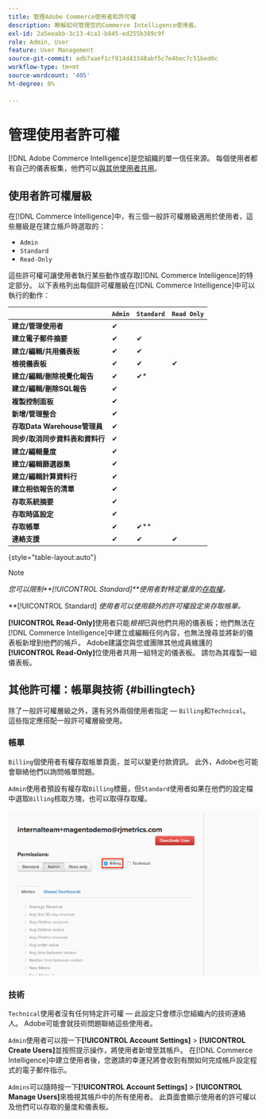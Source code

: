 ```yaml
---
title: 管理Adobe Commerce使用者和許可權
description: 瞭解如何管理您的Commerce Intelligence使用者。
exl-id: 2a5eeabb-3c13-4ca1-b845-ed255b389c9f
role: Admin, User
feature: User Management
source-git-commit: adb7aaef1cf914d43348abf5c7e4bec7c51bed0c
workflow-type: tm+mt
source-wordcount: '405'
ht-degree: 0%

---
```


# 管理使用者許可權

[!DNL Adobe Commerce Intelligence]是您組織的單一信任來源。 每個使用者都有自己的儀表板集，他們可以[與其他使用者共用](../../data-user/dashboards/share-dashboard-with-users.md)。

## 使用者許可權層級

在[!DNL Commerce Intelligence]中，有三個一般許可權層級適用於使用者，這些層級是在建立帳戶時選取的：

* `Admin`
* `Standard`
* `Read-Only`

這些許可權可讓使用者執行某些動作或存取[!DNL Commerce Intelligence]的特定部分。 以下表格列出每個許可權層級在[!DNL Commerce Intelligence]中可以執行的動作：

|   | `Admin` | `Standard` | `Read Only` |
| -----|-----|-----|----|
| **建立/管理使用者** | ✔ |   |   |
| **建立電子郵件摘要** | ✔ | ✔ |   |
| **建立/編輯/共用儀表板** | ✔ | ✔ |   |
| **檢視儀表板** | ✔ | ✔ | ✔ |
| **建立/編輯/刪除視覺化報告** | ✔ | ✔* |   |
| **建立/編輯/刪除SQL報告** | ✔ |  |   |
| **複製控制面板** | ✔ |   |   |
| **新增/管理整合** | ✔ |   |   |
| **存取Data Warehouse管理員** | ✔ |   |   |
| **同步/取消同步資料表和資料行** | ✔ |   |   |
| **建立/編輯量度** | ✔ |   |   |
| **建立/編輯篩選器集** | ✔ |   |   |
| **建立/編輯計算資料行** | ✔ |   |   |
| **建立相依報告的清單** | ✔ |   |   |
| **存取系統摘要** | ✔ |   |   |
| **存取時區設定** | ✔ |   |   |
| **存取帳單** | ✔ | ✔** |   |
| **連絡支援** | ✔ | ✔ | ✔ |

{style="table-layout:auto"}

>[!NOTE]
>
>_您可以限制&#x200B;**[!UICONTROL Standard]**使用者對特定量度的[存取權](../../administrator/user-management/restrict-metric-access.md)。_
>
>**[!UICONTROL Standard] _使用者可以使用額外的許可權設定來存取帳單。_
>
>**[!UICONTROL Read-Only]**&#x200B;使用者只能&#x200B;_檢視_&#x200B;已與他們共用的儀表板；他們無法在[!DNL Commerce Intelligence]中建立或編輯任何內容，也無法搜尋並將新的儀表板新增到他們的帳戶。 Adobe建議您與您或團隊其他成員維護的&#x200B;**[!UICONTROL Read-Only]**&#x200B;位使用者共用一組特定的儀表板。 請勿為其複製一組儀表板。

## 其他許可權：帳單與技術 {#billingtech}

除了一般許可權層級之外，還有另外兩個使用者指定 — `Billing`和`Technical`。 這些指定應搭配一般許可權層級使用。

### 帳單

`Billing`個使用者有權存取帳單頁面，並可以變更付款資訊。 此外，Adobe也可能會聯絡他們以詢問帳單問題。

`Admin`使用者預設有權存取`Billing`標籤，但`Standard`使用者如果在他們的設定檔中選取`Billing`核取方塊，也可以取得存取權。

![帳單](../../assets/billing.png)<!--{: width="550" height="363"}-->

### 技術

`Technical`使用者沒有任何特定許可權 — 此設定只會標示您組織內的技術連絡人。 Adobe可能會就技術問題聯絡這些使用者。

`Admin`使用者可以按一下&#x200B;**[!UICONTROL Account Settings]** > **[!UICONTROL Create Users]**&#x200B;並按照提示操作，將使用者新增至其帳戶。 在[!DNL Commerce Intelligence]中建立使用者後，您邀請的幸運兒將會收到有關如何完成帳戶設定程式的電子郵件指示。

`Admins`可以隨時按一下&#x200B;**[!UICONTROL Account Settings]** > **[!UICONTROL Manage Users]**&#x200B;來檢視其帳戶中的所有使用者。 此頁面會顯示使用者的許可權以及他們可以存取的量度和儀表板。
